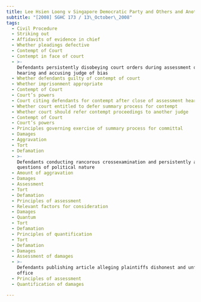 ```yaml
---
title: Lee Hsien Loong v Singapore Democratic Party and Others and Another Suit
subtitle: "[2008] SGHC 173 / 13\_October\_2008"
tags:
  - Civil Procedure
  - Striking out
  - Affidavits of evidence in chief
  - Whether pleadings defective
  - Contempt of Court
  - Contempt in face of court
  - >-
    Defendants persistently disobeying court orders during assessment of damages
    hearing and accusing judge of bias
  - Whether defendants guilty of contempt of court
  - Whether imprisonment appropriate
  - Contempt of Court
  - Court’s powers
  - Court citing defendants for contempt after close of assessment hearing
  - Whether court entitled to defer summary process for contempt
  - Whether court should refer contempt proceedings to another judge
  - Contempt of Court
  - Court’s powers
  - Principles governing exercise of summary process for committal
  - Damages
  - Aggravation
  - Tort
  - Defamation
  - >-
    Defendants conducting rancorous crossexamination and persistently asking
    questions of political nature
  - Amount of aggravation
  - Damages
  - Assessment
  - Tort
  - Defamation
  - Principles of assessment
  - Relevant factors for consideration
  - Damages
  - Quantum
  - Tort
  - Defamation
  - Principles of quantification
  - Tort
  - Defamation
  - Damages
  - Assessment of damages
  - >-
    Defendants publishing article alleging plaintiffs dishonest and unfit for
    office
  - Principles of assessment
  - Quantification of damages

---
```


